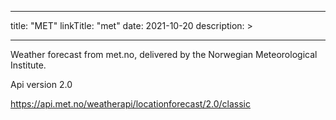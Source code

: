 
---
title: "MET"
linkTitle: "met"
date: 2021-10-20
description: >

---

Weather forecast from met.no, delivered by the Norwegian Meteorological Institute.

Api version 2.0

https://api.met.no/weatherapi/locationforecast/2.0/classic
